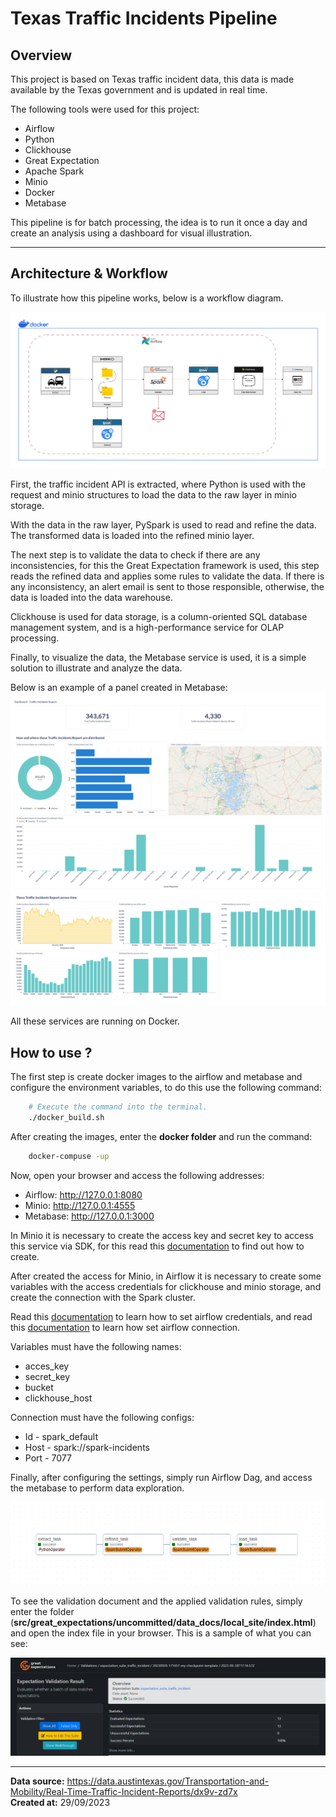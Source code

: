 # Texas Traffic Incidents Pipeline

## Overview 

This project is based on Texas traffic incident data, this data is made available by the Texas government and is updated in real time.

The following tools were used for this project:

- Airflow
- Python
- Clickhouse
- Great Expectation
- Apache Spark
- Minio
- Docker
- Metabase

This pipeline is for batch processing, the idea is to run it once a day and create an analysis using a dashboard for visual illustration.

---

## Architecture & Workflow

To illustrate how this pipeline works, below is a workflow diagram.

![diagram](docs/img/Traffic-Diagram.drawio.png)


First, the traffic incident API is extracted, where Python is used with the request and minio structures to load the data to the raw layer in minio storage.

With the data in the raw layer, PySpark is used to read and refine the data. The transformed data is loaded into the refined minio layer.

The next step is to validate the data to check if there are any inconsistencies, for this the Great Expectation framework is used, this step reads the refined data and applies some rules to validate the data. If there is any inconsistency, an alert email is sent to those responsible, otherwise, the data is loaded into the data warehouse.

Clickhouse is used for data storage, is a column-oriented SQL database management system, and is a high-performance service for OLAP processing.

Finally, to visualize the data, the Metabase service is used, it is a simple solution to illustrate and analyze the data.

Below is an example of a panel created in Metabase:
![Alt text](docs/img/dashboard_report.png)

All these services are running on Docker.

## How to use ? 

The first step is create docker images to the airflow and metabase and configure the environment variables, to do this use the following command:

```Bash
    # Execute the command into the terminal.
    ./docker_build.sh
```

After creating the images, enter the **docker folder** and run the command:

```bash
    docker-compuse -up
```

Now, open your browser and access the following addresses:

* Airflow:  http://127.0.0.1:8080
* Minio:    http://127.0.0.1:4555
* Metabase: http://127.0.0.1:3000

In Minio it is necessary to create the access key and secret key to access this service via SDK, for this read this [documentation](https://min.io/docs/minio/container/administration/console/security-and-access.html#access-keys) to find out how to create.

After created the access for Minio, in Airflow it is necessary to create some variables with the access credentials for clickhouse and minio storage, and create the connection with the Spark cluster.

Read this [documentation](https://airflow.apache.org/docs/apache-airflow/stable/howto/variable.html) to learn how to set airflow credentials, and read this [documentation](https://airflow.apache.org/docs/apache-airflow/stable/howto/connection.html#uri-format) to learn how set airflow connection.

Variables must have the following names:

- acces_key
- secret_key
- bucket
- clickhouse_host

Connection must have the following configs:

- Id - spark_default
- Host - spark://spark-incidents
- Port - 7077


Finally, after configuring the settings, simply run Airflow Dag, and access the metabase to perform data exploration.

![Alt text](docs/img/airflow_dags.png)

To see the validation document and the applied validation rules, simply enter the folder (**src/great_expectations/uncommitted/data_docs/local_site/index.html**) and open the index file in your browser. This is a sample of what you can see:

![Alt text](docs/img/great_expectation.png)

---

**Data source:** https://data.austintexas.gov/Transportation-and-Mobility/Real-Time-Traffic-Incident-Reports/dx9v-zd7x<br>
**Created at:** 29/09/2023
